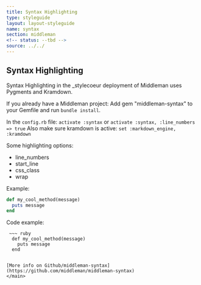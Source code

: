 ```yaml
---
title: Syntax Highlighting
type: styleguide
layout: layout-styleguide
name: syntax
section: middleman
<!-- status: --tbd -->
source: ../../
---
```


<main markdown="1">

## Syntax Highlighting

Syntax Highlighting in the \_stylecoeur deployment of Middleman uses Pygments and Kramdown.

If you already have a Middleman project: Add gem "middleman-syntax" to your Gemfile and run `bundle install`.

In the `config.rb` file: `activate :syntax` or `activate :syntax, :line_numbers => true` Also make sure kramdown is active: `set :markdown_engine, :kramdown`

Some highlighting options:

- line_numbers
- start_line
- css_class
- wrap

Example:

~~~ ruby
def my_cool_method(message)
  puts message
end
~~~

Code example:

~~~
 ~~~ ruby
  def my_cool_method(message)
    puts message
  end
 ~~~
~~~

[More info on Github/middleman-syntax](https://github.com/middleman/middleman-syntax)
</main>


